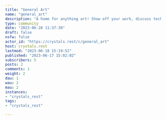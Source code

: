 ```yaml
---
title: "General Art" 
name: "general_art"
description: "A home for anything art! Show off your work, discuss techniques, ask questions, and anything in-between!![makima](https://cdn.discordapp.com/attachments/1009201168725049404/1119647975925350490/rsz_648dcef92cf2f.png) **Rules**![cry_yellow](http://img.misnina.com/e/cry_yellow_1x.png) Feel free to post your commission listings here or in !selfpromotion, just keep listings here to once a week.![cry_yellow](http://img.misnina.com/e/cry_yellow_1x.png) Direct NSFW content cannot be linked, but you may link to the creator’s general channels or socials and tell everyone where to go. ![cry_red](http://img.misnina.com/e/cry_red_1x.png) No NFTs, cryptocurrency, or AI-related content![cry_cr](http://img.misnina.com/e/cry_cr_1x.png) **Recommended Tags**[For Hire] [OC] [Non-OC] [Tutorial] [Resources] [Question]"
type: community
date: "2023-06-20 11:37:30"
draft: false
nsfw: false
actor_id: "https://crystals.rest/c/general_art"
host: crystals.rest
lastmod: "2023-06-18 15:19:52"
published: "2023-06-17 15:02:02"
subscribers: 5
posts: 2
comments: 1
weight: 2
dau: 1
wau: 2
mau: 2
instances:
- "crystals_rest"
tags: 
- "crystals_rest"

---
```

